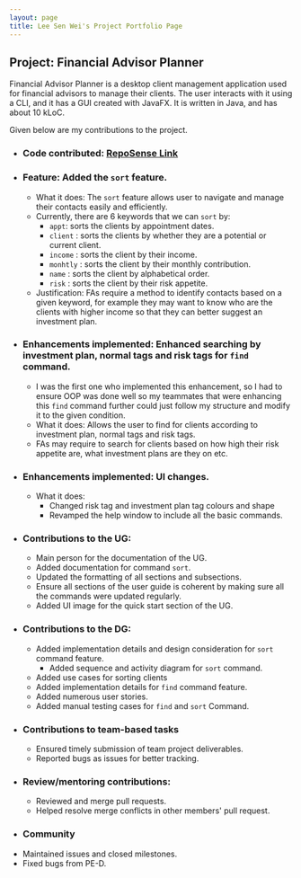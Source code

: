 ```yaml
---
layout: page
title: Lee Sen Wei's Project Portfolio Page
---
```


## Project: Financial Advisor Planner

Financial Advisor Planner is a desktop client management application used for financial advisors to manage their clients. The user interacts with it using a CLI, and it has a GUI created with JavaFX. It is written in Java, and has about 10 kLoC.

Given below are my contributions to the project.

- ### Code contributed: [RepoSense Link](https://nus-cs2103-ay2223s1.github.io/tp-dashboard/?search=&sort=groupTitle&sortWithin=title&timeframe=commit&mergegroup=&groupSelect=groupByRepos&breakdown=true&checkedFileTypes=docs~functional-code~test-code~other&since=2022-09-16&tabOpen=true&tabType=authorship&tabAuthor=senwei01&tabRepo=AY2223S1-CS2103T-W09-2%2Ftp%5Bmaster%5D&authorshipIsMergeGroup=false&authorshipFileTypes=docs~functional-code~test-code&authorshipIsBinaryFileTypeChecked=false&authorshipIsIgnoredFilesChecked=false)
- ### Feature: Added the `sort` feature.
  - What it does: The `sort` feature allows user to navigate and manage their contacts easily and efficiently.
  - Currently, there are 6 keywords that we can `sort` by:
    - `appt`: sorts the clients by appointment dates.
    - `client` : sorts the clients by whether they are a potential or current client.
    - `income` : sorts the client by their income.
    - `monhtly` : sorts the client by their monthly contribution.
    - `name` : sorts the client by alphabetical order.
    - `risk` : sorts the client by their risk appetite.
  - Justification: FAs require a method to identify contacts based on a given keyword, for example they may want to know who are the clients with higher income so that they can better suggest an investment plan.
- ### Enhancements implemented: Enhanced searching by investment plan, normal tags and risk tags for `find` command.
  - I was the first one who implemented this enhancement, so I had to ensure OOP was done well so my teammates that were enhancing this `find` command further could just follow my structure and modify it to the given condition.
  - What it does: Allows the user to find for clients according to investment plan, normal tags and risk tags.
  - FAs may require to search for clients based on how high their risk appetite are, what investment plans are they on etc.
- ### Enhancements implemented: UI changes.
  - What it does:
    - Changed risk tag and investment plan tag colours and shape
    - Revamped the help window to include all the basic commands.
- ### Contributions to the UG:
    - Main person for the documentation of the UG.
    - Added documentation for command `sort`.
    - Updated the formatting of all sections and subsections.
    - Ensure all sections of the user guide is coherent by making sure all the commands were updated regularly.
    - Added UI image for the quick start section of the UG.
- ### Contributions to the DG:
  - Added implementation details and design consideration for `sort` command feature.
    - Added sequence and activity diagram for `sort` command.
  - Added use cases for sorting clients
  - Added implementation details for `find` command feature.
  - Added numerous user stories.
  - Added manual testing cases for `find` and `sort` Command.
- ### Contributions to team-based tasks
  - Ensured timely submission of team project deliverables.
  - Reported bugs as issues for better tracking.
- ### Review/mentoring contributions:
  - Reviewed and merge pull requests.
  - Helped resolve merge conflicts in other members' pull request.
- ### Community
- Maintained issues and closed milestones.
- Fixed bugs from PE-D.
